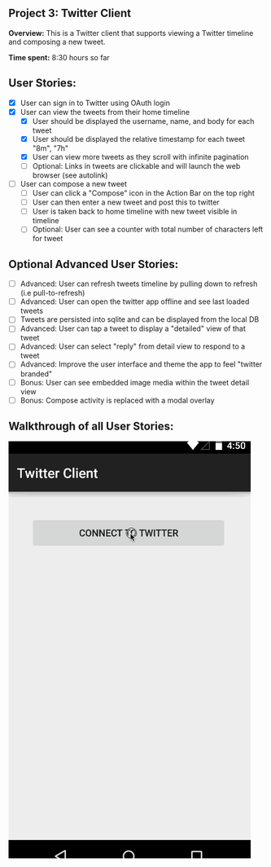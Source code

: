 Project 3: Twitter Client
-------------------------

**Overview:** This is a Twitter client that supports viewing a Twitter timeline and composing a new tweet.

**Time spent:** 8:30 hours so far

User Stories:
-------------

- [x] User can sign in to Twitter using OAuth login
- [x] User can view the tweets from their home timeline
    - [x] User should be displayed the username, name, and body for each tweet
    - [x] User should be displayed the relative timestamp for each tweet "8m", "7h"
    - [x] User can view more tweets as they scroll with infinite pagination
    - [ ] Optional: Links in tweets are clickable and will launch the web browser (see autolink)
- [ ] User can compose a new tweet
    - [ ] User can click a "Compose" icon in the Action Bar on the top right
    - [ ] User can then enter a new tweet and post this to twitter
    - [ ] User is taken back to home timeline with new tweet visible in timeline
    - [ ] Optional: User can see a counter with total number of characters left for tweet

Optional Advanced User Stories:
------------------------------

- [ ] Advanced: User can refresh tweets timeline by pulling down to refresh (i.e pull-to-refresh)
- [ ] Advanced: User can open the twitter app offline and see last loaded tweets
- [ ] Tweets are persisted into sqlite and can be displayed from the local DB
- [ ] Advanced: User can tap a tweet to display a "detailed" view of that tweet
- [ ] Advanced: User can select "reply" from detail view to respond to a tweet
- [ ] Advanced: Improve the user interface and theme the app to feel "twitter branded"
- [ ] Bonus: User can see embedded image media within the tweet detail view
- [ ] Bonus: Compose activity is replaced with a modal overlay

Walkthrough of all User Stories:
-------------------------------

![](Walkthrough.gif)
